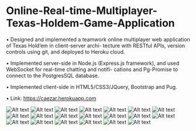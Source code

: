 # Online-Real-time-Multiplayer-Texas-Holdem-Game-Application
• Designed and implemented a teamwork online multiplayer web application of Texas Hold’em in client-server archi- tecture with RESTful APIs, version controls using git, and deployed to Heroku cloud.

• Implemented server-side in Node.js (Express.js framework), and used WebSocket for real-time chatting and notifi- cations and Pg-Promise to connect to the PostgresSQL database.

• Implemented client-side in HTML5/CSS3/JQuery, Bootstrap and Pug.

• Link: https://caezar.herokuapp.com

![Alt text](https://github.com/xzhang007/Online-Real-time-Multiplayer-Texas-Holdem-Game-Application/blob/master/pics/1.jpg)
![Alt text](https://github.com/xzhang007/Online-Real-time-Multiplayer-Texas-Holdem-Game-Application/blob/master/pics/2.jpg)
![Alt text](https://github.com/xzhang007/Online-Real-time-Multiplayer-Texas-Holdem-Game-Application/blob/master/pics/3.jpg)
![Alt text](https://github.com/xzhang007/Online-Real-time-Multiplayer-Texas-Holdem-Game-Application/blob/master/pics/4.jpg)
![Alt text](https://github.com/xzhang007/Online-Real-time-Multiplayer-Texas-Holdem-Game-Application/blob/master/pics/5.jpg)
![Alt text](https://github.com/xzhang007/Online-Real-time-Multiplayer-Texas-Holdem-Game-Application/blob/master/pics/6.jpg)
![Alt text](https://github.com/xzhang007/Online-Real-time-Multiplayer-Texas-Holdem-Game-Application/blob/master/pics/7.jpg)
![Alt text](https://github.com/xzhang007/Online-Real-time-Multiplayer-Texas-Holdem-Game-Application/blob/master/pics/8.jpg)
![Alt text](https://github.com/xzhang007/Online-Real-time-Multiplayer-Texas-Holdem-Game-Application/blob/master/pics/9.jpg)
![Alt text](https://github.com/xzhang007/Online-Real-time-Multiplayer-Texas-Holdem-Game-Application/blob/master/pics/10.jpg)
![Alt text](https://github.com/xzhang007/Online-Real-time-Multiplayer-Texas-Holdem-Game-Application/blob/master/pics/11.jpg)
![Alt text](https://github.com/xzhang007/Online-Real-time-Multiplayer-Texas-Holdem-Game-Application/blob/master/pics/12.jpg)
![Alt text](https://github.com/xzhang007/Online-Real-time-Multiplayer-Texas-Holdem-Game-Application/blob/master/pics/13.jpg)
![Alt text](https://github.com/xzhang007/Online-Real-time-Multiplayer-Texas-Holdem-Game-Application/blob/master/pics/14.jpg)
![Alt text](https://github.com/xzhang007/Online-Real-time-Multiplayer-Texas-Holdem-Game-Application/blob/master/pics/15.jpg)
![Alt text](https://github.com/xzhang007/Online-Real-time-Multiplayer-Texas-Holdem-Game-Application/blob/master/pics/15.jpg)
![Alt text](https://github.com/xzhang007/Online-Real-time-Multiplayer-Texas-Holdem-Game-Application/blob/master/pics/17.jpg)
![Alt text](https://github.com/xzhang007/Online-Real-time-Multiplayer-Texas-Holdem-Game-Application/blob/master/pics/18.jpg)
![Alt text](https://github.com/xzhang007/Online-Real-time-Multiplayer-Texas-Holdem-Game-Application/blob/master/pics/19.jpg)
![Alt text](https://github.com/xzhang007/Online-Real-time-Multiplayer-Texas-Holdem-Game-Application/blob/master/pics/20.jpg)
